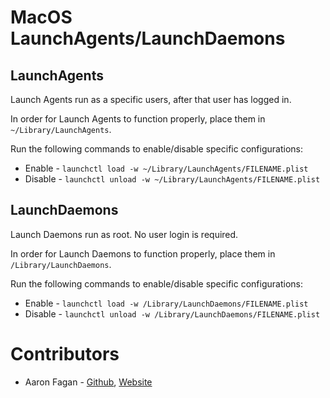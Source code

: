 # MacOS LaunchAgents/LaunchDaemons

## LaunchAgents
Launch Agents run as a specific users, after that user has logged in.

In order for Launch Agents to function properly, place them in `~/Library/LaunchAgents`.

Run the following commands to enable/disable specific configurations:

- Enable - `launchctl load -w ~/Library/LaunchAgents/FILENAME.plist`
- Disable - `launchctl unload -w ~/Library/LaunchAgents/FILENAME.plist`

## LaunchDaemons
Launch Daemons run as root. No user login is required.

In order for Launch Daemons to function properly, place them in `/Library/LaunchDaemons`.

Run the following commands to enable/disable specific configurations:

- Enable - `launchctl load -w /Library/LaunchDaemons/FILENAME.plist`
- Disable - `launchctl unload -w /Library/LaunchDaemons/FILENAME.plist`


# Contributors

* Aaron Fagan - [Github](https://github.com/aaronfagan), [Website](https://www.aaronfagan.ca/)
